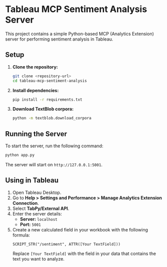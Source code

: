 # Tableau MCP Sentiment Analysis Server

This project contains a simple Python-based MCP (Analytics Extension) server for performing sentiment analysis in Tableau.

## Setup

1.  **Clone the repository:**
    ```bash
    git clone <repository-url>
    cd tableau-mcp-sentiment-analysis
    ```

2.  **Install dependencies:**
    ```bash
    pip install -r requirements.txt
    ```

3.  **Download TextBlob corpora:**
    ```bash
    python -m textblob.download_corpora
    ```

## Running the Server

To start the server, run the following command:

```bash
python app.py
```

The server will start on `http://127.0.0.1:5001`.

## Using in Tableau

1.  Open Tableau Desktop.
2.  Go to **Help > Settings and Performance > Manage Analytics Extension Connection**.
3.  Select **TabPy/External API**.
4.  Enter the server details:
    *   **Server:** `localhost`
    *   **Port:** `5001`
5.  Create a new calculated field in your workbook with the following formula:
    ```
    SCRIPT_STR("/sentiment", ATTR([Your TextField]))
    ```
    Replace `[Your TextField]` with the field in your data that contains the text you want to analyze.